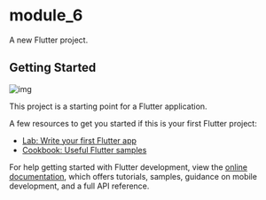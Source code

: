 # module_6

A new Flutter project.

## Getting Started

![img](https://github.com/csearafat01/module_6/assets/54732088/ca20533b-9aba-48d0-b41b-eda20ee7c5ff)


This project is a starting point for a Flutter application.

A few resources to get you started if this is your first Flutter project:

- [Lab: Write your first Flutter app](https://docs.flutter.dev/get-started/codelab)
- [Cookbook: Useful Flutter samples](https://docs.flutter.dev/cookbook)

For help getting started with Flutter development, view the
[online documentation](https://docs.flutter.dev/), which offers tutorials,
samples, guidance on mobile development, and a full API reference.
